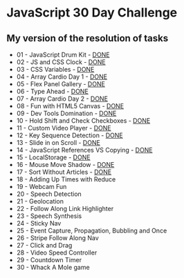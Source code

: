 # JavaScript 30 Day Challenge
## My version of the resolution of tasks

* 01 - JavaScript Drum Kit - [DONE](https://oliktva.github.io/js-practice/01%20-%20JavaScript%20Drum%20Kit/)
* 02 - JS and CSS Clock	- [DONE](https://oliktva.github.io/js-practice/02%20-%20JS%20and%20CSS%20Clock/)
* 03 - CSS Variables - [DONE](https://oliktva.github.io/js-practice/03%20-%20CSS%20Variables/)
* 04 - Array Cardio Day 1 - [DONE](https://oliktva.github.io/js-practice/04%20-%20Array%20Cardio%20Day%201/)
* 05 - Flex Panel Gallery - [DONE](https://oliktva.github.io/js-practice/05%20-%20Flex%20Panel%20Gallery/)
* 06 - Type Ahead - [DONE](https://oliktva.github.io/js-practice/06%20-%20Type%20Ahead/)
* 07 - Array Cardio Day 2 - [DONE](https://oliktva.github.io/js-practice/07%20-%20Array%20Cardio%20Day%202/)
* 08 - Fun with HTML5 Canvas - [DONE](https://oliktva.github.io/js-practice/08%20-%20Fun%20with%20HTML5%20Canvas/)
* 09 - Dev Tools Domination - [DONE](https://oliktva.github.io/js-practice/09%20-%20Dev%20Tools%20Domination/)
* 10 - Hold Shift and Check Checkboxes - [DONE](https://oliktva.github.io/js-practice/10%20-%20Hold%20Shift%20and%20Check%20Checkboxes/)
* 11 - Custom Video Player - [DONE](https://oliktva.github.io/js-practice/11%20-%20Custom%20Video%20Player/)
* 12 - Key Sequence Detection - [DONE](https://oliktva.github.io/js-practice/12%20-%20Key%20Sequence%20Detection/)
* 13 - Slide in on Scroll - [DONE](https://oliktva.github.io/js-practice/13%20-%20Slide%20in%20on%20Scroll/)
* 14 - JavaScript References VS Copying - [DONE](https://oliktva.github.io/js-practice/14%20-%20JavaScript%20References%20VS%20Copying/)
* 15 - LocalStorage - [DONE](https://oliktva.github.io/js-practice/15%20-%20LocalStorage/)
* 16 - Mouse Move Shadow - [DONE](https://oliktva.github.io/js-practice/16%20-%20Mouse%20Move%20Shadow/)
* 17 - Sort Without Articles - [DONE](https://oliktva.github.io/js-practice/17%20-%20Sort%20Without%20Articles/)
* 18 - Adding Up Times with Reduce
* 19 - Webcam Fun
* 20 - Speech Detection
* 21 - Geolocation
* 22 - Follow Along Link Highlighter
* 23 - Speech Synthesis
* 24 - Sticky Nav
* 25 - Event Capture, Propagation, Bubbling and Once
* 26 - Stripe Follow Along Nav
* 27 - Click and Drag
* 28 - Video Speed Controller
* 29 - Countdown Timer
* 30 - Whack A Mole game
